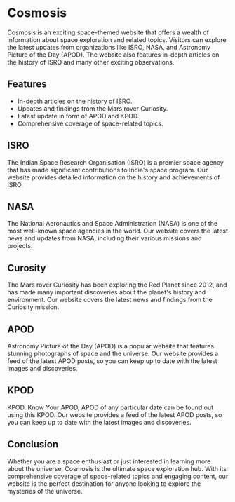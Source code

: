 # Cosmosis
Cosmosis is an exciting space-themed website that offers a wealth of information about space exploration and related topics. Visitors can explore the latest updates from organizations like ISRO, NASA, and Astronomy Picture of the Day (APOD). The website also features in-depth articles on the history of ISRO and many other exciting observations.

## Features
- In-depth articles on the history of ISRO.
- Updates and findings from the Mars rover Curiosity.
- Latest update in form of APOD and KPOD. 
- Comprehensive coverage of space-related topics.

## ISRO
The Indian Space Research Organisation (ISRO) is a premier space agency that has made significant contributions to India's space program. Our website provides detailed information on the history and achievements of ISRO.

## NASA
The National Aeronautics and Space Administration (NASA) is one of the most well-known space agencies in the world. Our website covers the latest news and updates from NASA, including their various missions and projects.

## Curosity
The Mars rover Curiosity has been exploring the Red Planet since 2012, and has made many important discoveries about the planet's history and environment. Our website covers the latest news and findings from the Curiosity mission.

## APOD
Astronomy Picture of the Day (APOD) is a popular website that features stunning photographs of space and the universe. Our website provides a feed of the latest APOD posts, so you can keep up to date with the latest images and discoveries.

## KPOD
KPOD. Know Your APOD, APOD of any particular date can be found out using this KPOD. Our website provides a feed of the latest APOD posts, so you can keep up to date with the latest images and discoveries.

## Conclusion
Whether you are a space enthusiast or just interested in learning more about the universe, Cosmosis is the ultimate space exploration hub. With its comprehensive coverage of space-related topics and engaging content, our website is the perfect destination for anyone looking to explore the mysteries of the universe.
